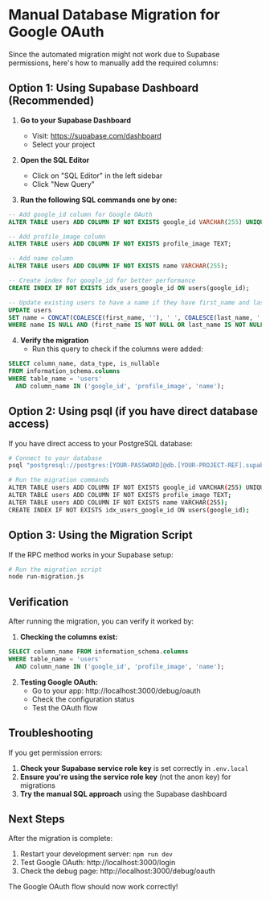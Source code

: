 # Manual Database Migration for Google OAuth

Since the automated migration might not work due to Supabase permissions, here's how to manually add the required columns:

## Option 1: Using Supabase Dashboard (Recommended)

1. **Go to your Supabase Dashboard**
   - Visit: https://supabase.com/dashboard
   - Select your project

2. **Open the SQL Editor**
   - Click on "SQL Editor" in the left sidebar
   - Click "New Query"

3. **Run the following SQL commands one by one:**

```sql
-- Add google_id column for Google OAuth
ALTER TABLE users ADD COLUMN IF NOT EXISTS google_id VARCHAR(255) UNIQUE;

-- Add profile_image column
ALTER TABLE users ADD COLUMN IF NOT EXISTS profile_image TEXT;

-- Add name column
ALTER TABLE users ADD COLUMN IF NOT EXISTS name VARCHAR(255);

-- Create index for google_id for better performance
CREATE INDEX IF NOT EXISTS idx_users_google_id ON users(google_id);

-- Update existing users to have a name if they have first_name and last_name
UPDATE users 
SET name = CONCAT(COALESCE(first_name, ''), ' ', COALESCE(last_name, ''))
WHERE name IS NULL AND (first_name IS NOT NULL OR last_name IS NOT NULL);
```

4. **Verify the migration**
   - Run this query to check if the columns were added:
```sql
SELECT column_name, data_type, is_nullable
FROM information_schema.columns
WHERE table_name = 'users' 
  AND column_name IN ('google_id', 'profile_image', 'name');
```

## Option 2: Using psql (if you have direct database access)

If you have direct access to your PostgreSQL database:

```bash
# Connect to your database
psql "postgresql://postgres:[YOUR-PASSWORD]@db.[YOUR-PROJECT-REF].supabase.co:5432/postgres"

# Run the migration commands
ALTER TABLE users ADD COLUMN IF NOT EXISTS google_id VARCHAR(255) UNIQUE;
ALTER TABLE users ADD COLUMN IF NOT EXISTS profile_image TEXT;
ALTER TABLE users ADD COLUMN IF NOT EXISTS name VARCHAR(255);
CREATE INDEX IF NOT EXISTS idx_users_google_id ON users(google_id);
```

## Option 3: Using the Migration Script

If the RPC method works in your Supabase setup:

```bash
# Run the migration script
node run-migration.js
```

## Verification

After running the migration, you can verify it worked by:

1. **Checking the columns exist:**
```sql
SELECT column_name FROM information_schema.columns 
WHERE table_name = 'users' 
  AND column_name IN ('google_id', 'profile_image', 'name');
```

2. **Testing Google OAuth:**
   - Go to your app: http://localhost:3000/debug/oauth
   - Check the configuration status
   - Test the OAuth flow

## Troubleshooting

If you get permission errors:

1. **Check your Supabase service role key** is set correctly in `.env.local`
2. **Ensure you're using the service role key** (not the anon key) for migrations
3. **Try the manual SQL approach** using the Supabase dashboard

## Next Steps

After the migration is complete:

1. Restart your development server: `npm run dev`
2. Test Google OAuth: http://localhost:3000/login
3. Check the debug page: http://localhost:3000/debug/oauth

The Google OAuth flow should now work correctly!
